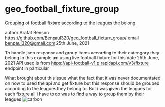 # geo_football_fixture_group
Grouping of football fixture according to the leagues the belong


author Arafat Benson 
https://github.com/Benpaul320/geo_football_fixture_group/
email benpaul320@gmail.com
25th June, 2021 
      
To handle json response and group items according to their cateogory they belong 
In this example am using live football fixture for this date 25th June, 2021 
API used is from https://api-football-v1.p.rapidapi.com/v3/fixture endpoint in particular 
      
What brought about this issue what the fact that it was never documentated on how to used the api
and get fixture but this response should be grouped according to the leagues they belong to. But i 
was given the leagues for each fixture all i have to do was to find a way to group them by their leagues 
![carbon](https://user-images.githubusercontent.com/12992332/123493086-51cc5380-d613-11eb-8556-4155ccd3ab7e.png)


